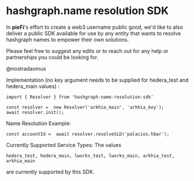 # hashgraph.name resolution SDK

In **pieFi**'s effort to create a web3 username public good, we'd like to also deliver a public SDK available for use by any entity that wants to resolve hashgraph names to empower their own solutions.

Please feel free to suggest any edits or to reach out for any help or partnerships you could be looking for.

@nostradaomus

Implementation (no key argument needs to be supplied for hedera_test and hedera_main values) :

    import { Resolver } from 'hashgraph-name-resolution-sdk'

    const resolver =  new Resolver('arkhia_main', 'arkhia_key');
    await resolver.init();

Name Resolution Example:

    const accountId =  await resolver.resolveSLD('palacios.hbar');

Currently Supported Service Types: The values

    hedera_test, hedera_main, lworks_test, lworks_main, arkhia_test, arkhia_main

are currently supported by this SDK.
